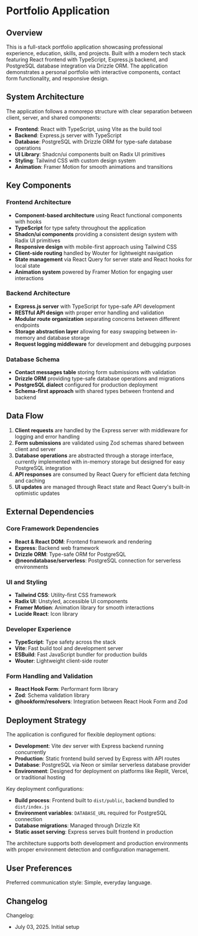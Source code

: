 # Portfolio Application

## Overview

This is a full-stack portfolio application showcasing professional experience, education, skills, and projects. Built with a modern tech stack featuring React frontend with TypeScript, Express.js backend, and PostgreSQL database integration via Drizzle ORM. The application demonstrates a personal portfolio with interactive components, contact form functionality, and responsive design.

## System Architecture

The application follows a monorepo structure with clear separation between client, server, and shared components:

- **Frontend**: React with TypeScript, using Vite as the build tool
- **Backend**: Express.js server with TypeScript
- **Database**: PostgreSQL with Drizzle ORM for type-safe database operations
- **UI Library**: Shadcn/ui components built on Radix UI primitives
- **Styling**: Tailwind CSS with custom design system
- **Animation**: Framer Motion for smooth animations and transitions

## Key Components

### Frontend Architecture
- **Component-based architecture** using React functional components with hooks
- **TypeScript** for type safety throughout the application
- **Shadcn/ui components** providing a consistent design system with Radix UI primitives
- **Responsive design** with mobile-first approach using Tailwind CSS
- **Client-side routing** handled by Wouter for lightweight navigation
- **State management** via React Query for server state and React hooks for local state
- **Animation system** powered by Framer Motion for engaging user interactions

### Backend Architecture
- **Express.js server** with TypeScript for type-safe API development
- **RESTful API design** with proper error handling and validation
- **Modular route organization** separating concerns between different endpoints
- **Storage abstraction layer** allowing for easy swapping between in-memory and database storage
- **Request logging middleware** for development and debugging purposes

### Database Schema
- **Contact messages table** storing form submissions with validation
- **Drizzle ORM** providing type-safe database operations and migrations
- **PostgreSQL dialect** configured for production deployment
- **Schema-first approach** with shared types between frontend and backend

## Data Flow

1. **Client requests** are handled by the Express server with middleware for logging and error handling
2. **Form submissions** are validated using Zod schemas shared between client and server
3. **Database operations** are abstracted through a storage interface, currently implemented with in-memory storage but designed for easy PostgreSQL integration
4. **API responses** are consumed by React Query for efficient data fetching and caching
5. **UI updates** are managed through React state and React Query's built-in optimistic updates

## External Dependencies

### Core Framework Dependencies
- **React & React DOM**: Frontend framework and rendering
- **Express**: Backend web framework
- **Drizzle ORM**: Type-safe ORM for PostgreSQL
- **@neondatabase/serverless**: PostgreSQL connection for serverless environments

### UI and Styling
- **Tailwind CSS**: Utility-first CSS framework
- **Radix UI**: Unstyled, accessible UI components
- **Framer Motion**: Animation library for smooth interactions
- **Lucide React**: Icon library

### Developer Experience
- **TypeScript**: Type safety across the stack
- **Vite**: Fast build tool and development server
- **ESBuild**: Fast JavaScript bundler for production builds
- **Wouter**: Lightweight client-side router

### Form Handling and Validation
- **React Hook Form**: Performant form library
- **Zod**: Schema validation library
- **@hookform/resolvers**: Integration between React Hook Form and Zod

## Deployment Strategy

The application is configured for flexible deployment options:

- **Development**: Vite dev server with Express backend running concurrently
- **Production**: Static frontend build served by Express with API routes
- **Database**: PostgreSQL via Neon or similar serverless database provider
- **Environment**: Designed for deployment on platforms like Replit, Vercel, or traditional hosting

Key deployment configurations:
- **Build process**: Frontend built to `dist/public`, backend bundled to `dist/index.js`
- **Environment variables**: `DATABASE_URL` required for PostgreSQL connection
- **Database migrations**: Managed through Drizzle Kit
- **Static asset serving**: Express serves built frontend in production

The architecture supports both development and production environments with proper environment detection and configuration management.

## User Preferences

Preferred communication style: Simple, everyday language.

## Changelog

Changelog:
- July 03, 2025. Initial setup